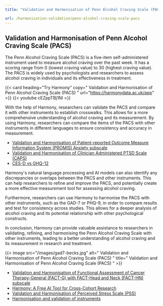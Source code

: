 ```yaml
---
title: "Validation and Harmonisation of Penn Alcohol Craving Scale (PACS)"

url: /harmonisation-validation/penn-alcohol-craving-scale-pacs
---
```


## Validation and Harmonisation of Penn Alcohol Craving Scale (PACS)

The Penn Alcohol Craving Scale (PACS) is a five-item self-administered instrument used to measure alcohol craving over the past week. It has a scoring range from 0 (lowest craving value) to 30 (highest craving value). The PACS is widely used by psychologists and researchers to assess alcohol craving in individuals and its effectiveness in treatment.

{{< card heading="Try Harmony" copy=" Validation and Harmonisation of Penn Alcohol Craving Scale (PACS) " url="https://harmonydata.ac.uk/app" >}}
{{< youtube cEZppTBj1NI >}}

With the help of Harmony, researchers can validate the PACS and compare it with other instruments to establish crosswalks. This allows for a more comprehensive understanding of alcohol craving and its measurement. By using Harmony, researchers can compare the items of the PACS with other instruments in different languages to ensure consistency and accuracy in measurement.

* [Validation and Harmonisation of Patient-reported Outcome Measure Information System (PROMIS) Anxiety subscale](/harmonisation-validation/patient-reported-outcome-measure-information-system-promis-anxiety-subscale)
* [Validation and Harmonisation of Clinician Administered PTSD Scale (CAPS)](/harmonisation-validation/clinician-administered-ptsd-scale-caps)
* [CES-D vs GHQ-12](/ces-d-vs-ghq-12)

Harmony's natural language processing and AI models can also identify any discrepancies or overlaps between the PACS and other instruments. This can help researchers to refine and improve the PACS, and potentially create a more effective measurement tool for assessing alcohol craving.

Furthermore, researchers can use Harmony to harmonise the PACS with other instruments, such as the GAD-7 or PHQ-9, in order to compare results and test for consistency across studies. This allows for a deeper analysis of alcohol craving and its potential relationship with other psychological constructs.

In conclusion, Harmony can provide valuable assistance to researchers in validating, refining, and harmonising the Penn Alcohol Craving Scale with other instruments, leading to a better understanding of alcohol craving and its measurement in research and treatment.


{{< image src="/images/gad7-becks.jpg" alt=" Validation and Harmonisation of Penn Alcohol Craving Scale (PACS) " title=" Validation and Harmonisation of Penn Alcohol Craving Scale (PACS) " >}}









* [Validation and Harmonisation of Functional Assessment of Cancer Therapy-General (FACT-G) with FACT-Head and Neck (FACT-HN) subscale](/harmonisation-validation/functional-assessment-of-cancer-therapy-general-fact-g-with-fact-head-and-neck-fact-hn-subscale)
* [Harmony: A Free AI Tool for Cross-Cohort Research](/item-harmonisation/harmony-a-free-ai-tool-for-cross-cohort-research)
* [Validation and Harmonisation of Perceived Stress Scale (PSS)](/harmonisation-validation/perceived-stress-scale-pss)
* [Harmonisation and validation of instruments](/harmonisation-validation/)